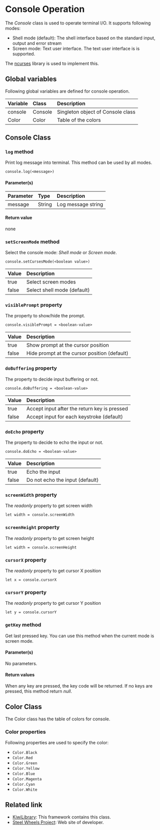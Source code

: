 # Console Operation
The *Console* class is used to operate terminal I/O.
It supports following modes:
* Shell mode (default): The shell interface based on the standard input, output and error stream
* Screen mode: Text user interface. The text user interface is is supported.

The  [ncurses](https://developer.apple.com/legacy/library/documentation/Darwin/Reference/ManPages/man3/ncurses.3x.html) library is used to implement this.

## Global variables
Following global variables are defined for console operation.

|Variable   |Class    | Description                     |
|:---       |:---     |:---                             |
|console    |Console  |Singleton object of Console class  |
|Color      |Color    |Table of the colors              |

## Console Class

### `log` method
Print log message into terminal. This method can be used by all modes.
````
console.log(<message>)
````
#### Parameter(s)
|Parameter    |Type   |Description                    |
|:---         |:---   |:---                           |
|message      |String |Log message string             |

#### Return value
none

### `setScreenMode` method
Select the console mode: *Shell mode* or *Screen mode*.
````
console.setCursesMode(<boolean value>)
````
|Value     |Description                    |
|:---      |:---                           |
|true      |Select screen modes            |
|false     |Select shell mode (default)    |

### `visiblePrompt` property
The property to show/hide the prompt.
````
console.visiblePrompt = <boolean-value>
````
|Value     |Description                           |  
|:---      |:---                                  |
|true      |Show prompt at the cursor position    |
|false     |Hide prompt at the cursor position (default)   |

### `doBuffering` property
The property to decide input buffering or not.
````
console.doBuffering = <boolean-value>
````
|Value     |Description                           |  
|:---      |:---                                  |
|true      |Accept input after the return key is pressed   |
|false     |Accept input for each keystroke (default)   |

### `doEcho` property
The property to decide to echo the input or not.
````
console.doEcho = <boolean-value>
````
|Value     |Description                         |  
|:---      |:---                                |
|true      |Echo the input                      |
|false     |Do not echo the input (default)     |

### `screenWidth` property
The *readonly* property to get screen width
````
let width = console.screenWidth
````

### `screenHeight` property
The *readonly* property to get screen height
````
let width = console.screenHeight
````

### `cursorX` property
The *readonly* property to get cursor X position
````
let x = console.cursorX
````

### `cursorY` property
The *readonly* property to get cursor Y position
````
let y = console.cursorY
````

### `getKey` method
Get last pressed key.
You can use this method when the current mode is screen mode.

#### Parameter(s)
No parameters.

#### Return values
When any key are pressed, the key code will be returned.
If no keys are pressed, this method return *null*.

## Color Class
The Color class has the table of colors for console.
### Color properties
Following properties are used to specify the color:
* `Color.Black`
* `Color.Red`
* `Color.Green`
* `Color.Yellow`
* `Color.Blue`
* `Color.Magenta`
* `Color.Cyan`
* `Color.White`

## Related link
* [KiwiLibrary](https://github.com/steelwheels/KiwiScript/blob/master/KiwiLibrary/Document/README.md): This framework contains this class.
* [Steel Wheels Project](http://steelwheels.github.io): Web site of developer.
